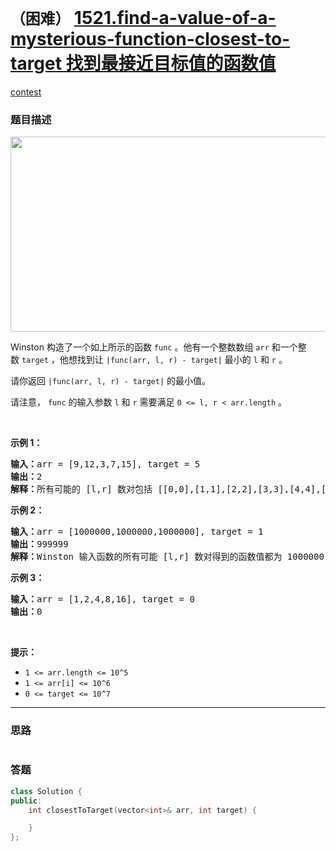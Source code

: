 # `（困难）` [1521.find-a-value-of-a-mysterious-function-closest-to-target 找到最接近目标值的函数值](https://leetcode-cn.com/problems/find-a-value-of-a-mysterious-function-closest-to-target/)

[contest](https://leetcode-cn.com/contest/weekly-contest-198/problems/find-a-value-of-a-mysterious-function-closest-to-target/)

### 题目描述
<p><img style="height: 312px; width: 635px;" src="https://assets.leetcode-cn.com/aliyun-lc-upload/uploads/2020/07/19/change.png" alt=""></p>

<p>Winston 构造了一个如上所示的函数&nbsp;<code>func</code>&nbsp;。他有一个整数数组&nbsp;<code>arr</code>&nbsp;和一个整数&nbsp;<code>target</code>&nbsp;，他想找到让&nbsp;<code>|func(arr, l, r) - target|</code>&nbsp;最小的 <code>l</code>&nbsp;和 <code>r</code>&nbsp;。</p>

<p>请你返回&nbsp;<code>|func(arr, l, r) - target|</code>&nbsp;的最小值。</p>

<p>请注意，&nbsp;<code>func</code> 的输入参数&nbsp;<code>l</code> 和&nbsp;<code>r</code>&nbsp;需要满足&nbsp;<code>0 <= l, r < arr.length</code>&nbsp;。</p>

<p>&nbsp;</p>

<p><strong>示例 1：</strong></p>

<pre><strong>输入：</strong>arr = [9,12,3,7,15], target = 5
<strong>输出：</strong>2
<strong>解释：</strong>所有可能的 [l,r] 数对包括 [[0,0],[1,1],[2,2],[3,3],[4,4],[0,1],[1,2],[2,3],[3,4],[0,2],[1,3],[2,4],[0,3],[1,4],[0,4]]， Winston 得到的相应结果为 [9,12,3,7,15,8,0,3,7,0,0,3,0,0,0] 。最接近 5 的值是 7 和 3，所以最小差值为 2 。
</pre>

<p><strong>示例 2：</strong></p>

<pre><strong>输入：</strong>arr = [1000000,1000000,1000000], target = 1
<strong>输出：</strong>999999
<strong>解释：</strong>Winston 输入函数的所有可能 [l,r] 数对得到的函数值都为 1000000 ，所以最小差值为 999999 。
</pre>

<p><strong>示例 3：</strong></p>

<pre><strong>输入：</strong>arr = [1,2,4,8,16], target = 0
<strong>输出：</strong>0
</pre>

<p>&nbsp;</p>

<p><strong>提示：</strong></p>

<ul>
	<li><code>1 <= arr.length <= 10^5</code></li>
	<li><code>1 <= arr[i] <= 10^6</code></li>
	<li><code>0 <= target <= 10^7</code></li>
</ul>


---
### 思路
```
```



### 答题
``` C++
class Solution {
public:
    int closestToTarget(vector<int>& arr, int target) {

    }
};
```




